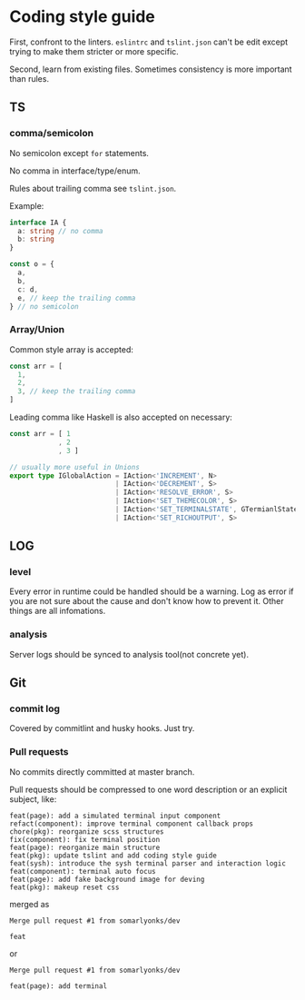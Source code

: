 # Coding style guide

First, confront to the linters. `eslintrc` and `tslint.json` can't be edit except trying to make them stricter or more specific.

Second, learn from existing files. Sometimes consistency is more important than rules.

## TS

### comma/semicolon

No semicolon except `for` statements.

No comma in interface/type/enum.

Rules about trailing comma see `tslint.json`.

Example:

```ts
interface IA {
  a: string // no comma
  b: string
}

const o = {
  a,
  b,
  c: d,
  e, // keep the trailing comma
} // no semicolon
```

### Array/Union

Common style array is accepted:

```ts
const arr = [
  1,
  2,
  3, // keep the trailing comma
]
```

Leading comma like Haskell is also accepted on necessary:

```ts
const arr = [ 1
            , 2
            , 3 ]

// usually more useful in Unions
export type IGlobalAction = IAction<'INCREMENT', N>
                          | IAction<'DECREMENT', S>
                          | IAction<'RESOLVE_ERROR', S>
                          | IAction<'SET_THEMECOLOR', S>
                          | IAction<'SET_TERMINALSTATE', GTermianlState>
                          | IAction<'SET_RICHOUTPUT', S>
```

## LOG

### level

Every error in runtime could be handled should be a warning. Log as error if you are not sure about the cause and don't know how to prevent it. Other things are all infomations.

### analysis

Server logs should be synced to analysis tool(not concrete yet).

## Git

### commit log

Covered by commitlint and husky hooks. Just try.

### Pull requests

No commits directly committed at master branch.

Pull requests should be compressed to one word description or an explicit subject, like:

```git
feat(page): add a simulated terminal input component
refact(component): improve terminal component callback props
chore(pkg): reorganize scss structures
fix(component): fix terminal position
feat(page): reorganize main structure
feat(pkg): update tslint and add coding style guide
feat(sysh): introduce the sysh terminal parser and interaction logic
feat(component): terminal auto focus
feat(page): add fake background image for deving
feat(pkg): makeup reset css
```

merged as

```git
Merge pull request #1 from somarlyonks/dev

feat
```

or

```git
Merge pull request #1 from somarlyonks/dev

feat(page): add terminal
```
